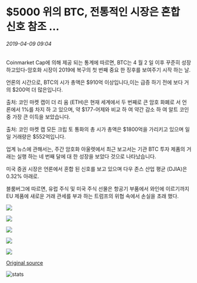 # $5000 위의 BTC, 전통적인 시장은 혼합 신호 참조 ...

###### 2019-04-09 09:04

Coinmarket Cap에 의해 제공 되는 통계에 따르면, BTC는 4 월 2 일 이후 꾸준히 성장 하고있다-암호화 시장이 2019에 복구의 첫 번째 중요 한 징후를 보여주기 시작 하는 날.

언론의 시간으로, BTC의 시가 총액은 $910억 이상입니다,이는 급증 하기 전에 보다 거의 $200억 더 많은입니다.

출처: 코인 마켓 캡이 더 리 움 (ETH)은 현재 세계에서 두 번째로 큰 암호 화폐로 서 언론에서 1%를 차지 하 고 있으며, 약 $177-어제와 비교 하 여 약간 감소 하 여 알트 코인 중 가장 큰 이득을 보았습니다.

출처: 코인 마켓 캡 모든 크립 토 통화의 총 시가 총액은 $1800억을 가리키고 있으며 일일 거래량은 $552억입니다.

업계 뉴스에 관해서는, 주간 암호화 아울렛에서 최근 보고서는 기관 BTC 투자 제품의 거래는 실행 하는 네 번째 달에 대 한 성장을 보았다 것으로 나타났습니다.

미국 증권 시장은 언론에서 혼합 된 신호를 보고 있으며 다우 존스 산업 평균 (DJIA)은 0.32% 아래로.

블룸버그에 따르면, 유럽 주식 및 미국 주식 선물은 항공기 부품에서 와인에 이르기까지 EU 제품에 새로운 거래 관세를 부과 하는 트럼프의 위협 속에서 손실을 초래 했다.

![](https://s3.cointelegraph.com/storage/uploads/view/61adc6b4934cacb51df27331f943eab0.png)

![](https://s3.cointelegraph.com/storage/uploads/view/0045478acd17584bc1eef925d53e9f0d.png)

![](https://s3.cointelegraph.com/storage/uploads/view/47d7a080da066b9ce3d1d0c33db0acc9.png)

![](https://s3.cointelegraph.com/storage/uploads/view/8bd13cbbc0497545606b270fb52937df.png)

![](https://s3.cointelegraph.com/storage/uploads/view/3683d57988a693fe153d86b3fe68de72.png)

[Original source](https://cointelegraph.com/news/btc-holds-above-5-000-traditional-markets-see-mixed-signals)

![stats](https://c.statcounter.com/11760860/0/a89fa40b/1/ "stats")